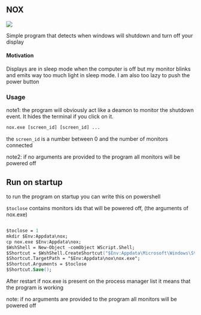 ## NOX
![](https://i.pinimg.com/originals/ec/55/c3/ec55c3048bb0562ef0bf64f7b8dff097.gif)

Simple program that detects when windows will shutdown and turn off your display 
#### Motivation
Displays are in sleep mode when the computer is off but my monitor blinks and emits way too much light in sleep mode. I am also too lazy to push the power button

### Usage

note1: the program will obviously act like a deamon to monitor the shutdown event. 
It hides the terminal if you click on it. 

```ps
nox.exe [screen_id] [screen_id] ...
```
the `screen_id` is a number between 0 and the number of monitors connected

note2: if no arguments are provided to the program all monitors will be powered off

## Run on startup
to run the program on startup you can write this on powershell

`$toclose` contains monitors ids that will be powered off, (the arguments of nox.exe) 


```ps

$toclose = 1
mkdir $Env:Appdata\nox;
cp nox.exe $Env:Appdata\nox;
$WshShell = New-Object -comObject WScript.Shell;
$Shortcut = $WshShell.CreateShortcut("$Env:Appdata\Microsoft\Windows\Start Menu\Programs\Startup\nox.lnk" );
$Shortcut.TargetPath = "$Env:Appdata\nox\nox.exe";
$Shortcut.Arguments = $toclose
$Shortcut.Save();
```
After restart if nox.exe is present on the process manager list it means that the program is working

note: if no arguments are provided to the program all monitors will be powered off 

